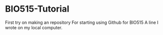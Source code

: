 # BIO515-Tutorial
First try on making an repository
For starting using Github for BIO515
 A line I wrote on my local computer.
